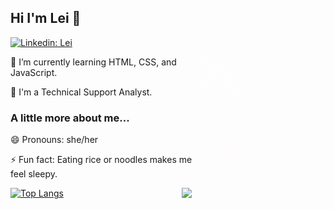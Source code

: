 <h2> Hi I'm Lei 👋</h2>
<img align='right' src="profileLogo.gif" width="200">


[![Linkedin: Lei](https://img.shields.io/badge/-Lei-blue?style=flat-square&logo=Linkedin&logoColor=white&link=https://www.linkedin.com/in/thisislei-h)](https://www.linkedin.com/in/thisislei-h/)

<p>🌱 I’m currently learning HTML, CSS, and JavaScript.</p>
<p>🔭 I'm a Technical Support Analyst.</p>

<h3> A little more about me...</h3>

<p>😄 Pronouns: she/her</p>
<p>⚡ Fun fact: Eating rice or noodles makes me feel sleepy.</p>

<img align='right' src="https://media.giphy.com/media/fuJPZBIIqzbt1kAYVc/giphy.gif" width="230">

[![Top Langs](https://github-readme-stats.vercel.app/api/top-langs/?username=leihuang96&show_icons=true&title_color=ffffff&text_color=c9cacc&icon_color=2bbc8a&bg_color=1d1f21)](https://github.com/leihuang96/github-readme-stats)


